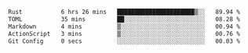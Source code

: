 <!--START_SECTION:waka-->

```txt
Rust           6 hrs 26 mins   ██████████████████████▒░░   89.94 %
TOML           35 mins         ██░░░░░░░░░░░░░░░░░░░░░░░   08.28 %
Markdown       4 mins          ▒░░░░░░░░░░░░░░░░░░░░░░░░   00.94 %
ActionScript   3 mins          ▒░░░░░░░░░░░░░░░░░░░░░░░░   00.76 %
Git Config     0 secs          ░░░░░░░░░░░░░░░░░░░░░░░░░   00.03 %
```

<!--END_SECTION:waka-->
